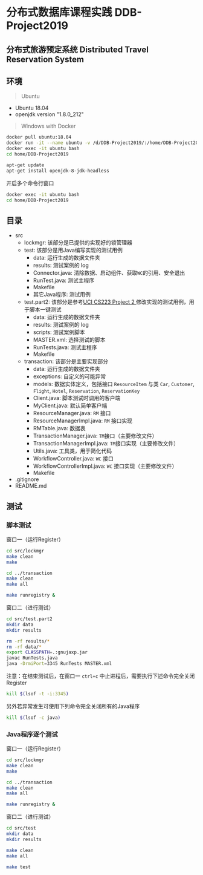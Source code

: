 # 分布式数据库课程实践 DDB-Project2019
## 分布式旅游预定系统 Distributed Travel Reservation System 

## 环境
> Ubuntu
- Ubuntu 18.04
- openjdk version "1.8.0_212"

> Windows with Docker
```bash
docker pull ubuntu:18.04
docker run -it --name ubuntu -v /d/DDB-Project2019/:/home/DDB-Project2019 ubuntu:18.04 
docker exec -it ubuntu bash
cd home/DDB-Project2019

apt-get update
apt-get install openjdk-8-jdk-headless
```
开启多个命令行窗口
```bash
docker exec -it ubuntu bash
cd home/DDB-Project2019
```

## 目录
- src
    - lockmgr: 该部分是已提供的实现好的锁管理器
    - test: 该部分是用Java编写实现的测试用例
        - data: 运行生成的数据文件夹
        - results: 测试案例的 log
        - Connector.java: 清除数据、启动组件、获取`WC`的引用、安全退出
        - RunTest.java: 测试主程序
        - Makefile
        - 其它Java程序: 测试用例
    - test.part2: 该部分是参考[UCI CS223 Project 2 ](https://www.ics.uci.edu/~cs223/projects/projects2.html)修改实现的测试用例，用于脚本一键测试
        - data: 运行生成的数据文件夹
        - results: 测试案例的 log
        - scripts: 测试案例脚本
        - MASTER.xml: 选择测试的脚本
        - RunTests.java: 测试主程序
        - Makefile
    - transaction: 该部分是主要实现部分
        - data: 运行生成的数据文件夹
        - exceptions: 自定义的可能异常
        - models: 数据实体定义，包括接口 `ResourceItem` 与类 `Car`, `Customer`, `Flight`, `Hotel`, `Reservation`, `ReservationKey`
        - Client.java: 脚本测试时调用的客户端
        - MyClient.java: 默认简单客户端
        - ResourceManager.java: `RM` 接口
        - ResourceManagerImpl.java: `RM` 接口实现
        - RMTable.java: 数据表
        - TransactionManager.java: `TM`接口（主要修改文件）
        - TransactionManagerImpl.java: `TM`接口实现（主要修改文件）
        - Utils.java: 工具类，用于简化代码
        - WorkflowController.java: `WC` 接口
        - WorkflowControllerImpl.java: `WC` 接口实现（主要修改文件）
        - Makefile
- .gitignore
- README.md

## 测试
### 脚本测试
窗口一（运行Register）
```bash
cd src/lockmgr
make clean
make 

cd ../transaction
make clean
make all

make runregistry &
```

窗口二（进行测试）
```bash
cd src/test.part2
mkdir data
mkdir results

rm -rf results/*
rm -rf data/*
export CLASSPATH=.:gnujaxp.jar
javac RunTests.java
java -DrmiPort=3345 RunTests MASTER.xml
```

注意：在结束测试后，在窗口一 `ctrl+c` 中止进程后，需要执行下述命令完全关闭 Register
```bash
kill $(lsof -t -i:3345)
```
另外若异常发生可使用下列命令完全关闭所有的Java程序
```bash
kill $(lsof -c java)
```
### Java程序逐个测试
窗口一（运行Register）
```bash
cd src/lockmgr
make clean
make 

cd ../transaction
make clean
make all

make runregistry &
```
窗口二（进行测试）
```bash
cd src/test
mkdir data
mkdir results

make clean
make all

make test 
```

